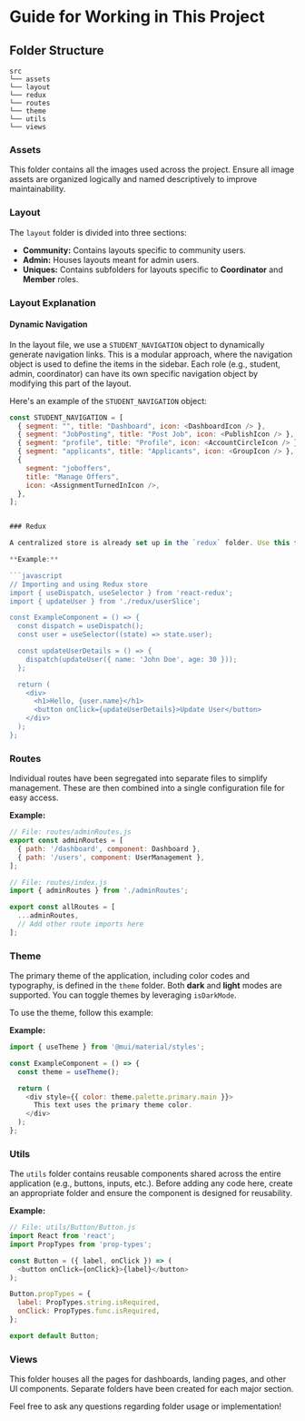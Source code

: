 # Guide for Working in This Project

## Folder Structure

```
src
└── assets
└── layout
└── redux
└── routes
└── theme
└── utils
└── views
```

### Assets

This folder contains all the images used across the project. Ensure all image assets are organized logically and named descriptively to improve maintainability.

### Layout

The `layout` folder is divided into three sections:

- **Community:** Contains layouts specific to community users.
- **Admin:** Houses layouts meant for admin users.
- **Uniques:** Contains subfolders for layouts specific to **Coordinator** and **Member** roles.

### Layout Explanation

#### Dynamic Navigation

In the layout file, we use a `STUDENT_NAVIGATION` object to dynamically generate navigation links. This is a modular approach, where the navigation object is used to define the items in the sidebar. Each role (e.g., student, admin, coordinator) can have its own specific navigation object by modifying this part of the layout. 

Here's an example of the `STUDENT_NAVIGATION` object:

```javascript
const STUDENT_NAVIGATION = [
  { segment: "", title: "Dashboard", icon: <DashboardIcon /> },
  { segment: "JobPosting", title: "Post Job", icon: <PublishIcon /> },
  { segment: "profile", title: "Profile", icon: <AccountCircleIcon /> },
  { segment: "applicants", title: "Applicants", icon: <GroupIcon /> },
  {
    segment: "joboffers",
    title: "Manage Offers",
    icon: <AssignmentTurnedInIcon />,
  },
];


### Redux

A centralized store is already set up in the `redux` folder. Use this for managing global state instead of creating independent state management solutions.

**Example:**

```javascript
// Importing and using Redux store
import { useDispatch, useSelector } from 'react-redux';
import { updateUser } from './redux/userSlice';

const ExampleComponent = () => {
  const dispatch = useDispatch();
  const user = useSelector((state) => state.user);

  const updateUserDetails = () => {
    dispatch(updateUser({ name: 'John Doe', age: 30 }));
  };

  return (
    <div>
      <h1>Hello, {user.name}</h1>
      <button onClick={updateUserDetails}>Update User</button>
    </div>
  );
};
```

### Routes

Individual routes have been segregated into separate files to simplify management. These are then combined into a single configuration file for easy access.

**Example:**

```javascript
// File: routes/adminRoutes.js
export const adminRoutes = [
  { path: '/dashboard', component: Dashboard },
  { path: '/users', component: UserManagement },
];

// File: routes/index.js
import { adminRoutes } from './adminRoutes';

export const allRoutes = [
  ...adminRoutes,
  // Add other route imports here
];
```

### Theme

The primary theme of the application, including color codes and typography, is defined in the `theme` folder. Both **dark** and **light** modes are supported. You can toggle themes by leveraging `isDarkMode`.

To use the theme, follow this example:

**Example:**

```javascript
import { useTheme } from '@mui/material/styles';

const ExampleComponent = () => {
  const theme = useTheme();

  return (
    <div style={{ color: theme.palette.primary.main }}>
      This text uses the primary theme color.
    </div>
  );
};
```

### Utils

The `utils` folder contains reusable components shared across the entire application (e.g., buttons, inputs, etc.). Before adding any code here, create an appropriate folder and ensure the component is designed for reusability.

**Example:**

```javascript
// File: utils/Button/Button.js
import React from 'react';
import PropTypes from 'prop-types';

const Button = ({ label, onClick }) => (
  <button onClick={onClick}>{label}</button>
);

Button.propTypes = {
  label: PropTypes.string.isRequired,
  onClick: PropTypes.func.isRequired,
};

export default Button;
```

### Views

This folder houses all the pages for dashboards, landing pages, and other UI components. Separate folders have been created for each major section.

Feel free to ask any questions regarding folder usage or implementation!

